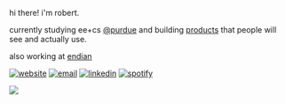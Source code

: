 hi there! i'm robert.

currently studying ee+cs [@purdue](https://github.com/purdue) and building [products](https://slynk.studio/) that people will see and actually use. 

also working at [endian](https://endianai.framer.website/)
<!--
- 🌐 website: [robertzhang.me](https://robertzhang.me/)
- 📧 email: robert@endian.ai
- 💼 linkedin: [linkedin.com/in/robert05](https://www.linkedin.com/in/robert05/)
-->
<!--
[![website](https://img.shields.io/badge/Website-robertzhang.me-blue?style=for-the-badge&logo=firefox-browser&logoColor=white)](https://robertzhang.me/)
[![email](https://img.shields.io/badge/Email-robert%40endian.ai-red?style=for-the-badge&logo=gmail&logoColor=white)](mailto:robert@endian.ai)
[![linkedin](https://img.shields.io/badge/LinkedIn-robert05-blue?style=for-the-badge&logo=linkedin&logoColor=white)](https://www.linkedin.com/in/robert05/)
[![spotify](https://img.shields.io/badge/Spotify-1ED760?style=for-the-badge&logo=spotify&logoColor=white)](https://open.spotify.com/user/23RobertZ)
-->
[![website](https://img.shields.io/badge/-robertzhang.me-4285F4?style=flat-square&logo=firefox-browser&logoColor=white&labelColor=4285F4)](https://robertzhang.me/)
[![email](https://img.shields.io/badge/-robert@endian.ai-EA4335?style=flat-square&logo=gmail&logoColor=white&labelColor=EA4335)](mailto:robert@endian.ai)
[![linkedin](https://img.shields.io/badge/-linkedin.com/in/robert05-0A66C2?style=flat-square&logo=linkedin&logoColor=white&labelColor=0A66C2)](https://www.linkedin.com/in/robert05/)
[![spotify](https://img.shields.io/badge/-spotify-1ED760?style=flat-square&logo=spotify&logoColor=white)](https://open.spotify.com/user/23robertz?si=dc2ccbcf65c94645)
<!--
[![](https://img.shields.io/badge/Website-3693F3?style=flat-square&logo=icloud&logoColor=white)](https://robertzhang.me/) 
[![](https://img.shields.io/badge/Email-EA4335?style=flat-square&logo=gmail&logoColor=white)](mailto:robert@endian.ai) 
[![](https://img.shields.io/badge/LinkedIn-0A66C2?style=flat-square&logo=linkedin&logoColor=white)](https://www.linkedin.com/in/robert05/)

[![](https://img.shields.io/badge/Website-3693F3?style=flat&logo=icloud&logoColor=white)](https://robertzhang.me/) 
[![](https://img.shields.io/badge/Email-EA4335?style=flat&logo=gmail&logoColor=white)](mailto:robert@endian.ai) 
[![](https://img.shields.io/badge/LinkedIn-0A66C2?style=flat&logo=linkedin&logoColor=white)](https://www.linkedin.com/in/robert05/)

[![Website](https://img.shields.io/badge/robertzhang.me-555?style=flat&labelColor=fff)](https://robertzhang.me/)
[![Email](https://img.shields.io/badge/Email-555?style=flat&labelColor=fff)](mailto:robert@endian.ai)
[![LinkedIn](https://img.shields.io/badge/LinkedIn-555?style=flat&labelColor=fff)](https://www.linkedin.com/in/robert05/)
[![Website](https://img.shields.io/badge/Website-robertzhang.me-blue?style=flat&logo=firefox-browser&logoColor=white)](https://robertzhang.me/)
[![](https://img.shields.io/badge/-Website-black?style=flat-square&logo=firefox&logoColor=white)](https://robertzhang.me/)
[![](https://img.shields.io/badge/-Email-black?style=flat-square&logo=gmail&logoColor=white)](mailto:robert@endian.ai)
[![](https://img.shields.io/badge/-LinkedIn-black?style=flat-square&logo=linkedin&logoColor=white)](https://www.linkedin.com/in/robert05/)

[![Website](https://img.shields.io/badge/-website-555?style=flat-square&labelColor=white&logo=firefoxbrowser&logoColor=555)](https://robertzhang.me/)
[![Email](https://img.shields.io/badge/-email-555?style=flat-square&labelColor=white&logo=gmail&logoColor=555)](mailto:robert@endian.ai)
[![LinkedIn](https://img.shields.io/badge/-linkedin-555?style=flat-square&labelColor=white&logo=linkedin&logoColor=555)](https://www.linkedin.com/in/robert05/)

![github](https://github-readme-stats.vercel.app/api?username=zhan4808&show_icons=true&theme=buefy)

<!--
[![slynk](https://github-readme-stats.vercel.app/api/pin/?username=zhan4808&repo=slynk&theme=radical)](https://github.com/zhan4808/slynk)
-->

<!--
![Top Languages](https://github-readme-stats.vercel.app/api/top-langs/?username=zhan4808&layout=compact&theme=nord)

[![streak](https://github-readme-streak-stats.herokuapp.com/?user=zhan4808&theme=transparent)](https://git.io/streak-stats)
-->
![](https://komarev.com/ghpvc/?username=zhan4808&color=blue&style=flat-square)
<!---
zhan4808/zhan4808 is a ✨ special ✨ repository because its `README.md` (this file) appears on your GitHub profile.
You can click the Preview link to take a look at your changes.
--->
